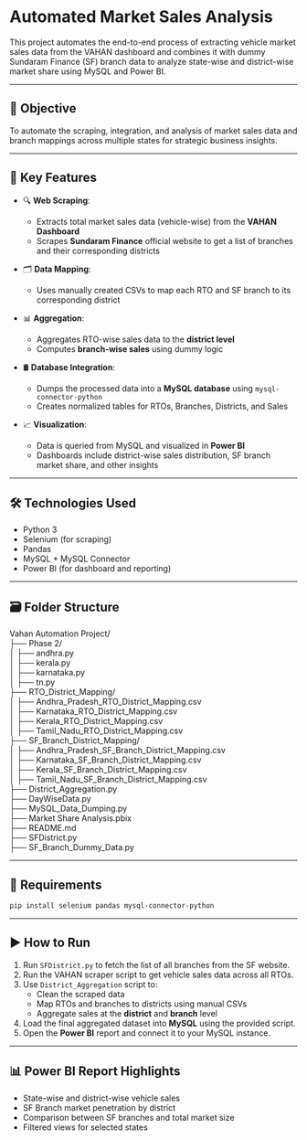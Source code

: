 # Automated Market Sales Analysis

This project automates the end-to-end process of extracting vehicle market sales data from the VAHAN dashboard and combines it with dummy Sundaram Finance (SF) branch data to analyze state-wise and district-wise market share using MySQL and Power BI.

---

## 🚀 Objective

To automate the scraping, integration, and analysis of market sales data and branch mappings across multiple states for strategic business insights.

---

## 📌 Key Features

- 🔍 **Web Scraping**:
  - Extracts total market sales data (vehicle-wise) from the **VAHAN Dashboard**
  - Scrapes **Sundaram Finance** official website to get a list of branches and their corresponding districts

- 🗂️ **Data Mapping**:
  - Uses manually created CSVs to map each RTO and SF branch to its corresponding district

- 📊 **Aggregation**:
  - Aggregates RTO-wise sales data to the **district level**
  - Computes **branch-wise sales** using dummy logic

- 🛢️ **Database Integration**:
  - Dumps the processed data into a **MySQL database** using `mysql-connector-python`
  - Creates normalized tables for RTOs, Branches, Districts, and Sales

- 📈 **Visualization**:
  - Data is queried from MySQL and visualized in **Power BI**
  - Dashboards include district-wise sales distribution, SF branch market share, and other insights

---

## 🛠️ Technologies Used

- Python 3
- Selenium (for scraping)
- Pandas
- MySQL + MySQL Connector
- Power BI (for dashboard and reporting)

---

## 🗃️ Folder Structure

Vahan Automation Project/<br>
├── Phase 2/<br>
│ ├── andhra.py<br>
│ ├── kerala.py<br>
│ ├── karnataka.py<br>
│ ├── tn.py<br>
├── RTO_District_Mapping/<br>
│ ├── Andhra_Pradesh_RTO_District_Mapping.csv<br>
│ ├── Karnataka_RTO_District_Mapping.csv<br>
│ ├── Kerala_RTO_District_Mapping.csv<br>
│ ├── Tamil_Nadu_RTO_District_Mapping.csv<br>
├── SF_Branch_District_Mapping/<br>
│ ├── Andhra_Pradesh_SF_Branch_District_Mapping.csv<br>
│ ├── Karnataka_SF_Branch_District_Mapping.csv<br>
│ ├── Kerala_SF_Branch_District_Mapping.csv<br>
│ ├── Tamil_Nadu_SF_Branch_District_Mapping.csv<br>
├── District_Aggregation.py<br>
├── DayWiseData.py<br>
├── MySQL_Data_Dumping.py<br>
├── Market Share Analysis.pbix<br>
├── README.md<br>
├── SFDistrict.py<br>
├── SF_Branch_Dummy_Data.py<br>

---

## 📄 Requirements

```bash
pip install selenium pandas mysql-connector-python
```

---

## ▶️ How to Run

1. Run `SFDistrict.py` to fetch the list of all branches from the SF website.  
2. Run the VAHAN scraper script to get vehicle sales data across all RTOs.  
3. Use `District_Aggregation` script to:
    - Clean the scraped data  
    - Map RTOs and branches to districts using manual CSVs  
    - Aggregate sales at the **district** and **branch** level  
4. Load the final aggregated dataset into **MySQL** using the provided script.  
5. Open the **Power BI** report and connect it to your MySQL instance.

---

## 📊 Power BI Report Highlights

- State-wise and district-wise vehicle sales  
- SF Branch market penetration by district  
- Comparison between SF branches and total market size  
- Filtered views for selected states

